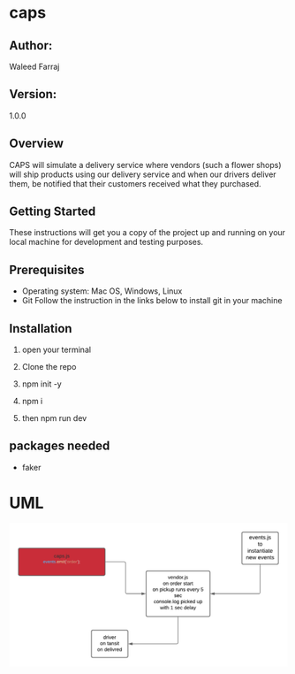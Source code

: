 # caps

## Author: 
Waleed Farraj

## Version: 
1.0.0 

## Overview

CAPS will simulate a delivery service where vendors (such a flower shops) will ship products using our delivery service and when our drivers deliver them, be notified that their customers received what they purchased.

## Getting Started

These instructions will get you a copy of the project up and running on your local machine for development and testing purposes.

## Prerequisites

- Operating system: Mac OS, Windows, Linux
- Git
  Follow the instruction in the links below to install git in your machine

## Installation

1. open your terminal

2. Clone the repo

3. npm init -y 

4. npm i 

4. then npm run dev 



## packages needed

- faker


# UML 

![image](./assets/1.png)
